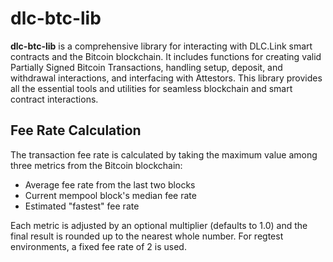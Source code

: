 # dlc-btc-lib

**dlc-btc-lib** is a comprehensive library for interacting with DLC.Link smart contracts and the Bitcoin blockchain. It includes functions for creating valid Partially Signed Bitcoin Transactions, handling setup, deposit, and withdrawal interactions, and interfacing with Attestors. This library provides all the essential tools and utilities for seamless blockchain and smart contract interactions.

## Fee Rate Calculation

The transaction fee rate is calculated by taking the maximum value among three metrics from the Bitcoin blockchain:

- Average fee rate from the last two blocks
- Current mempool block's median fee rate
- Estimated "fastest" fee rate

Each metric is adjusted by an optional multiplier (defaults to 1.0) and the final result is rounded up to the nearest whole number. For regtest environments, a fixed fee rate of 2 is used.

